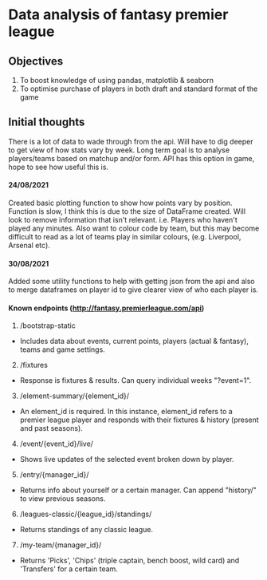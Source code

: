 # Data analysis of fantasy premier league

## Objectives
1.  To boost knowledge of using pandas, matplotlib & seaborn
2.  To optimise purchase of players in both draft and standard format of the game



## Initial thoughts 
There is a lot of data to wade through from the api.  Will have to dig deeper to get view of how stats vary by week.  Long term goal is to analyse players/teams based on matchup and/or form.  API has this option in game, hope to see how useful this is.



#### 24/08/2021
Created basic plotting function to show how points vary by position.  Function is slow, I think this is due to the size of DataFrame created.  Will look to remove information that isn't relevant.  i.e. Players who haven't played any minutes.  Also want to colour code by team, but this may become difficult to read as a lot of teams play in similar colours, (e.g. Liverpool, Arsenal etc).

#### 30/08/2021
Added some utility functions to help with getting json from the api and also to merge dataframes on player id to give clearer view of who each player is.



#### Known endpoints (http://fantasy.premierleague.com/api)
1.  /bootstrap-static
  - Includes data about events, current points, players (actual & fantasy), teams and game settings.
2.  /fixtures
  - Response is fixtures & results.  Can query individual weeks "?event=1".
3.  /element-summary/{element_id}/
  - An element_id is required.  In this instance, element_id refers to a premier league player and responds with their fixtures & history (present and past seasons).
4.  /event/{event_id}/live/
  - Shows live updates of the selected event broken down by player.
5.  /entry/{manager_id}/
  - Returns info about yourself or a certain manager.  Can append "history/" to view previous seasons.
6.  /leagues-classic/{league_id}/standings/
  - Returns standings of any classic league.
7.  /my-team/{manager_id}/
  - Returns 'Picks', 'Chips' (triple captain, bench boost, wild card) and 'Transfers' for a certain team.